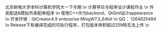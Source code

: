 北京邮电大学本科计算机学院大一下半期 \n
计算导论与程序设计课程作业 \n
外卖配送&模拟外卖配单程序 \n
使用C++作为backend，QtQml设计appearance \n
开发环境：QtCreator4.9 enterprise MingW7.3_64bit \n
QQ： 1264625484 \n
Release下有编译完成的可执行程序，打包版本体积超过25MB无法上传 \n
